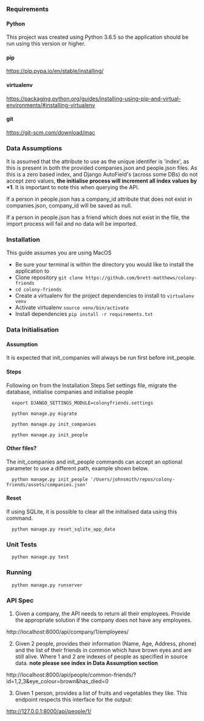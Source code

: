 ### Requirements
#### Python
This project was created using Python 3.6.5 so the application should be run using this version or higher.
#### pip
https://pip.pypa.io/en/stable/installing/
#### virtualenv
https://packaging.python.org/guides/installing-using-pip-and-virtual-environments/#installing-virtualenv
#### git
https://git-scm.com/download/mac

### Data Assumptions
It is assumed that the attribute to use as the unique identifer is 'index', as this is present in both the provided companies.json and people.json files. As this is a zero based index, and Django AutoField's (across some DBs) do not accept zero values, **the initialise process will increment all index values by +1**. It is important to note this when querying the API.

If a person in people.json has a company_id attribute that does not exist in companies.json, company_id will be saved as null.

If a person in people.json has a friend which does not exist in the file, the import process will fail and no data will be imported.

### Installation
This guide assumes you are using MacOS
- Be sure your terminal is within the directory you would like to install the application to
- Clone repository `git clone https://github.com/brett-matthews/colony-friends`
- `cd colony-friends`
- Create a virtualenv for the project dependencies to install to `virtualenv venv`
- Activate virtualenv `source venv/bin/activate`
- Install dependencies `pip install -r requirements.txt`

### Data Initialisation

#### Assumption
  It is expected that init_companies will always be run first before init_people.

#### Steps
Following on from the Installation Steps
Set settings file, migrate the database, initialise companies and initialise people 
```
  export DJANGO_SETTINGS_MODULE=colonyfriends.settings
```
```
  python manage.py migrate
```
```
  python manage.py init_companies
```
```
  python manage.py init_people
```

#### Other files?
The init_companies and init_people commands can accept an optional parameter to use a different path, example shown below.
```
  python manage.py init_people '/Users/johnsmith/repos/colony-friends/assets/companies.json'
```
#### Reset
If using SQLite, it is possible to clear all the initialised data using this command.
```
  python manage.py reset_sqlite_app_data
```

### Unit Tests
```
  python manage.py test
```
### Running
```
  python manage.py runserver
```
### API Spec
1. Given a company, the API needs to return all their employees. Provide the appropriate solution if the company does not have any employees.
  
  http://localhost:8000/api/company/1/employees/
 
 2. Given 2 people, provides their information (Name, Age, Address, phone) and the list of their friends in common which have brown eyes and are still alive. Where 1 and 2 are indexes of people as specified in source data. **note please see index in Data Assumption section**
 
  http://localhost:8000/api/people/common-friends/?id=1,2,3&eye_colour=brown&has_died=0

3. Given 1 person, provides a list of fruits and vegetables they like. This endpoint respects this interface for the output:

  http://127.0.0.1:8000/api/people/1/
 
